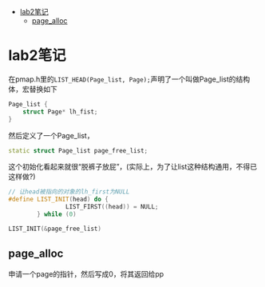 <!-- START doctoc generated TOC please keep comment here to allow auto update -->

<!-- DON'T EDIT THIS SECTION, INSTEAD RE-RUN doctoc TO UPDATE -->

- [lab2笔记](#lab2%E7%AC%94%E8%AE%B0)
  - [page_alloc](#page_alloc)

<!-- END doctoc generated TOC please keep comment here to allow auto update -->

# lab2笔记

在pmap.h里的`LIST_HEAD(Page_list, Page);`声明了一个叫做Page_list的结构体，宏替换如下

```cpp
Page_list {
    struct Page* lh_fist;
}
```

然后定义了一个Page_list，

```cpp
static struct Page_list page_free_list;
```

这个初始化看起来就很“脱裤子放屁”，(实际上，为了让list这种结构通用，不得已这样做?)

```cpp
// 让head被指向的对象的lh_first为NULL
#define LIST_INIT(head) do {                                            \
                LIST_FIRST((head)) = NULL;                                      \
        } while (0)
```

```cpp
LIST_INIT(&page_free_list)
```

## page_alloc

申请一个page的指针，然后写成0，将其返回给pp

